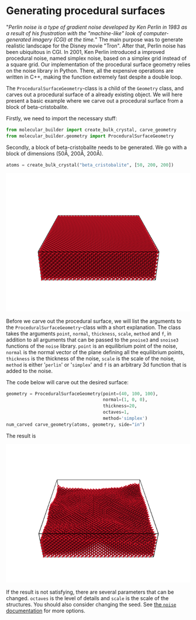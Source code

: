 # Generating procedural surfaces
"_Perlin noise is a type of gradient noise developed by Ken Perlin in 1983 as a result of his frustration with the "machine-like" look of computer-generated imagery (CGI) at the time._" The main purpose was to generate realistic landscape for the Disney movie "Tron". After that, Perlin noise has been ubiquitous in CGI. In 2001, Ken Perlin introduced a improved procedural noise, named simplex noise, based on a simplex grid instead of a square grid. Our implementation of the procedural surface geometry relies on the noise library in Python. There, all the expensive operations are written in C++, making the function extremely fast despite a double loop.

The ```ProceduralSurfaceGeometry```-class is a child of the ```Geometry``` class, and carves out a procedural surface of a already existing object. We will here present a basic example where we carve out a procedural surface from a block of beta-cristobalite.

Firstly, we need to import the necessary stuff:
``` python
from molecular_builder import create_bulk_crystal, carve_geometry
from molecular_builder.geometry import ProceduralSurfaceGeometry
```

Secondly, a block of beta-cristobalite needs to be generated. We go with a block of dimensions (50Å, 200Å, 200Å).
``` python
atoms = create_bulk_crystal("beta_cristobalite", [50, 200, 200])
```

![System](system.png)

Before we carve out the procedural surface, we will list the arguments to the ```ProceduralSurfaceGeometry```-class with a short explanation. The class takes the arguments ```point```, ```normal```, ```thickness```, ```scale```, ```method``` and ```f```, in addition to all arguments that can be passed to the ```pnoise3``` and ```snoise3``` functions of the ```noise``` library. ```point``` is an equilibrium point of the noise, ```normal``` is the normal vector of the plane defining all the equilibrium points, ```thickness``` is the thickness of the noise, ```scale``` is the scale of the noise, ```method``` is either '```perlin```' or '```simplex```' and ```f``` is an arbitrary 3d function that is added to the noise.

The code below will carve out the desired surface:
``` python
geometry = ProceduralSurfaceGeometry(point=(40, 100, 100),
                                     normal=(1, 0, 0),
                                     thickness=20,
                                     octaves=1,
                                     method='simplex')
num_carved carve_geometry(atoms, geometry, side="in")
```

The result is

![Procedural surface](procedural_surface.png)

If the result is not satisfying, there are several parameters that can be changed. ```octaves``` is the level of details and ```scale``` is the scale of the structures. You should also consider changing the seed. See [the ```noise``` documentation](https://pypi.org/project/noise/) for more options. 
